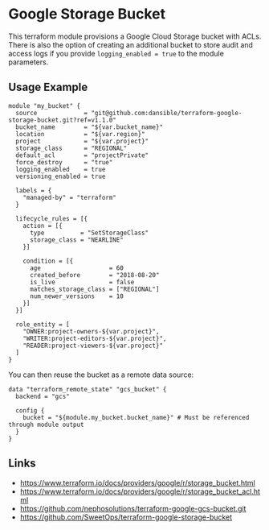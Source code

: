 # Google Storage Bucket


This terraform module provisions a Google Cloud Storage bucket with ACLs. There is also the option of creating an additional bucket to store audit and access logs if you provide `logging_enabled = true` to the module parameters.

## Usage Example

```hcl
module "my_bucket" {
  source             = "git@github.com:dansible/terraform-google-storage-bucket.git?ref=v1.1.0"
  bucket_name        = "${var.bucket_name}"
  location           = "${var.region}"
  project            = "${var.project}"
  storage_class      = "REGIONAL"
  default_acl        = "projectPrivate"
  force_destroy      = "true"
  logging_enabled    = true
  versioning_enabled = true

  labels = {
    "managed-by" = "terraform"
  }

  lifecycle_rules = [{
    action = [{
      type          = "SetStorageClass"
      storage_class = "NEARLINE"
    }]

    condition = [{
      age                   = 60
      created_before        = "2018-08-20"
      is_live               = false
      matches_storage_class = ["REGIONAL"]
      num_newer_versions    = 10
    }]
  }]

  role_entity = [
    "OWNER:project-owners-${var.project}",
    "WRITER:project-editors-${var.project}",
    "READER:project-viewers-${var.project}"
  ]
}
```


You can then reuse the bucket as a remote data source:

```hcl
data "terraform_remote_state" "gcs_bucket" {
  backend = "gcs"

  config {
    bucket = "${module.my_bucket.bucket_name}" # Must be referenced through module output
  }
}
```


## Links

- https://www.terraform.io/docs/providers/google/r/storage_bucket.html
- https://www.terraform.io/docs/providers/google/r/storage_bucket_acl.html
- https://github.com/nephosolutions/terraform-google-gcs-bucket.git
- https://github.com/SweetOps/terraform-google-storage-bucket

